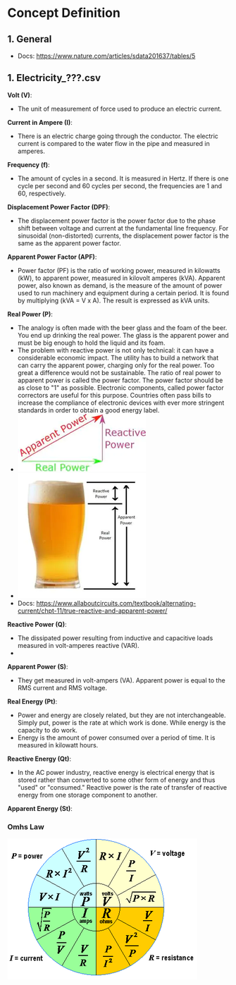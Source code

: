 # Concept Definition

## 1. General

- Docs: https://www.nature.com/articles/sdata201637/tables/5

## 1. Electricity_???.csv

**Volt (V)**: 
- The unit of measurement of force used to produce an electric current.

**Current in Ampere (I)**:
- There is an electric charge going through the conductor. The electric current is compared to the water flow in the pipe and measured in amperes.

**Frequency (f)**:
- The amount of cycles in a second. It is measured in Hertz. If there is one cycle per second and 60 cycles per second, the frequencies are 1 and 60, respectively.

**Displacement Power Factor (DPF)**:
- The displacement power factor is the power factor due to the phase shift between voltage and current at the fundamental line frequency. For sinusoidal (non-distorted) currents, the displacement power factor is the same as the apparent power factor.

**Apparent Power Factor (APF)**:
- Power factor (PF) is the ratio of working power, measured in kilowatts (kW), to apparent power, measured in kilovolt amperes (kVA). Apparent power, also known as demand, is the measure of the amount of power used to run machinery and equipment during a certain period. It is found by multiplying (kVA = V x A). The result is expressed as kVA units.
  
**Real Power (P)**:
- The analogy is often made with the beer glass and the foam of the beer. You end up drinking the real power. The glass is the apparent power and must be big enough to hold the liquid and its foam. 
- The problem with reactive power is not only technical: it can have a considerable economic impact. The utility has to build a network that can carry the apparent power, charging only for the real power. Too great a difference would not be sustainable. The ratio of real power to apparent power is called the power factor. The power factor should be as close to "1" as possible. Electronic components, called power factor correctors are useful for this purpose. Countries often pass bills to increase the compliance of electronic devices with ever more stringent standards in order to obtain a good energy label.
- ![Real vs Apparent vs Reactive Power](Images/0216-real-v-reactive-figure-1.webp)
- ![Real vs Apparent vs Reactive Power](Images/0216-real-v-reactive-figure-2.webp)
- Docs: https://www.allaboutcircuits.com/textbook/alternating-current/chpt-11/true-reactive-and-apparent-power/

**Reactive Power (Q)**:
- The dissipated power resulting from inductive and capacitive loads measured in volt-amperes reactive (VAR).
- 
**Apparent Power (S)**:
- They get measured in volt-ampers (VA). Apparent power is equal to the RMS current and RMS voltage.

**Real Energy (Pt)**:
- Power and energy are closely related, but they are not interchangeable. Simply put, power is the rate at which work is done. While energy is the capacity to do work.
- Energy is the amount of power consumed over a period of time. It is measured in kilowatt hours.
  
**Reactive Energy (Qt)**:
- In the AC power industry, reactive energy is electrical energy that is stored rather than converted to some other form of energy and thus "used" or "consumed." Reactive power is the rate of transfer of reactive energy from one storage component to another.
  
**Apparent Energy (St)**:

### Omhs Law
![Omhs Law](Images/Ohms-Law-Formula-Wheel.png)